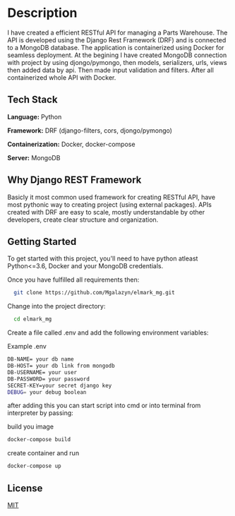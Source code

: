 
# Description
I have created a efficient RESTful API for managing a Parts Warehouse. The API is developed using the Django Rest Framework (DRF) and is connected to a MongoDB database. The application is containerized using Docker for seamless deployment. 
At the begining I have created MongoDB connection with project by using djongo/pymongo, then models, serializers, urls, views then added data by api. Then made input validation and filters. After all containerized whole API with Docker. 
## Tech Stack

**Language:** Python

**Framework:** DRF (django-filters, cors, djongo/pymongo)

**Containerization:** Docker, docker-compose

**Server:** MongoDB

## Why Django REST Framework
Basicly it most common used framework for creating RESTful API, have most pythonic way to creating project (using external packages). APIs created with DRF are easy to scale, mostly understandable by other developers, create clear structure and organization.
## Getting Started

To get started with this project, you'll need to have python atleast Python<=3.6, Docker and your MongoDB credentials.

Once you have fulfilled all requirements then:

```bash
  git clone https://github.com/Mgalazyn/elmark_mg.git
```

Change into the project directory:

```bash
  cd elmark_mg
```

Create a file called .env and add the following environment variables:

Example .env
```bash
DB-NAME= your db name
DB-HOST= your db link from mongodb
DB-USERNAME= your user
DB-PASSWORD= your password 
SECRET-KEY=your secret django key
DEBUG= your debug boolean
```

after adding this you can start script into cmd or into terminal from interpreter by passing:

build you image
```bash
docker-compose build
```
create container and run
```bash
docker-compose up
```


## License

[MIT](https://choosealicense.com/licenses/mit/)

